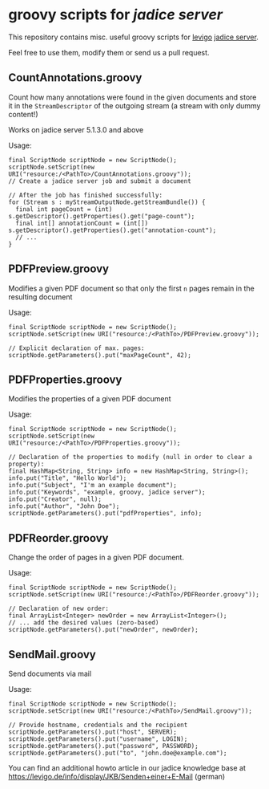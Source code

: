 groovy scripts for _jadice server_
==================================

This repository contains misc. useful groovy scripts for [levigo](http://www.levigo.com) [jadice server](http://www.levigo.com/document-management/products/jadice-server/).

Feel free to use them, modify them or send us a pull request.

CountAnnotations.groovy
-----------------------

Count how many annotations were found in the given documents and store it in the ```StreamDescriptor``` of the outgoing stream (a stream with only dummy content!)

Works on jadice server 5.1.3.0 and above

Usage:

    final ScriptNode scriptNode = new ScriptNode();
    scriptNode.setScript(new URI("resource:/<PathTo>/CountAnnotations.groovy"));
    // Create a jadice server job and submit a document
    
    // After the job has finished successfully:
    for (Stream s : myStreamOutputNode.getStreamBundle()) {
      final int pageCount = (int) s.getDescriptor().getProperties().get("page-count");
      final int[] annotationCount = (int[]) s.getDescriptor().getProperties().get("annotation-count");
      // ...
    }


PDFPreview.groovy
-----------------

Modifies a given PDF document so that only the first `n` pages remain in the resulting document

Usage:

    final ScriptNode scriptNode = new ScriptNode();
    scriptNode.setScript(new URI("resource:/<PathTo>/PDFPreview.groovy"));

    // Explicit declaration of max. pages:
    scriptNode.getParameters().put("maxPageCount", 42);

PDFProperties.groovy
--------------------

Modifies the properties of a given PDF document

Usage:

    final ScriptNode scriptNode = new ScriptNode();
    scriptNode.setScript(new URI("resource:/<PathTo>/PDFProperties.groovy"));
    
    // Declaration of the properties to modify (null in order to clear a property):
    final HashMap<String, String> info = new HashMap<String, String>();
    info.put("Title", "Hello World");
    info.put("Subject", "I'm an example document");
    info.put("Keywords", "example, groovy, jadice server");
    info.put("Creator", null);
    info.put("Author", "John Doe");
    scriptNode.getParameters().put("pdfProperties", info);


PDFReorder.groovy
-----------------

Change the order of pages in a given PDF document.

Usage:

    final ScriptNode scriptNode = new ScriptNode();
    scriptNode.setScript(new URI("resource:/<PathTo>/PDFReorder.groovy"));

    // Declaration of new order:
    final ArrayList<Integer> newOrder = new ArrayList<Integer>();
    // ... add the desired values (zero-based)
    scriptNode.getParameters().put("newOrder", newOrder);
    
SendMail.groovy
---------------

Send documents via mail

Usage:

    final ScriptNode scriptNode = new ScriptNode();
    scriptNode.setScript(new URI("resource:/<PathTo>/SendMail.groovy"));

    // Provide hostname, credentials and the recipient
    scriptNode.getParameters().put("host", SERVER);
    scriptNode.getParameters().put("username", LOGIN);
    scriptNode.getParameters().put("password", PASSWORD);
    scriptNode.getParameters().put("to", "john.doe@example.com");

You can find an additional howto article in our jadice knowledge base at https://levigo.de/info/display/JKB/Senden+einer+E-Mail (german)